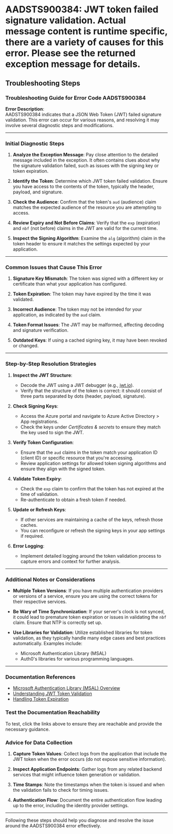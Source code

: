 
# AADSTS900384: JWT token failed signature validation. Actual message content is runtime specific, there are a variety of causes for this error. Please see the returned exception message for details.


## Troubleshooting Steps
### Troubleshooting Guide for Error Code AADSTS900384

**Error Description**:  
AADSTS900384 indicates that a JSON Web Token (JWT) failed signature validation. This error can occur for various reasons, and resolving it may involve several diagnostic steps and modifications.

---

### Initial Diagnostic Steps

1. **Analyze the Exception Message**: Pay close attention to the detailed message included in the exception. It often contains clues about why the signature validation failed, such as issues with the signing key or token expiration.

2. **Identify the Token**: Determine which JWT token failed validation. Ensure you have access to the contents of the token, typically the header, payload, and signature.

3. **Check the Audience**: Confirm that the token's `aud` (audience) claim matches the expected audience of the resource you are attempting to access.

4. **Review Expiry and Not Before Claims**: Verify that the `exp` (expiration) and `nbf` (not before) claims in the JWT are valid for the current time.

5. **Inspect the Signing Algorithm**: Examine the `alg` (algorithm) claim in the token header to ensure it matches the settings expected by your application.

---

### Common Issues that Cause This Error

1. **Signature Key Mismatch**: The token was signed with a different key or certificate than what your application has configured.

2. **Token Expiration**: The token may have expired by the time it was validated.

3. **Incorrect Audience**: The token may not be intended for your application, as indicated by the `aud` claim.

4. **Token Format Issues**: The JWT may be malformed, affecting decoding and signature verification.

5. **Outdated Keys**: If using a cached signing key, it may have been revoked or changed.

---

### Step-by-Step Resolution Strategies

1. **Inspect the JWT Structure**: 
   - Decode the JWT using a JWT debugger (e.g., [jwt.io](https://jwt.io/)).
   - Verify that the structure of the token is correct: it should consist of three parts separated by dots (header, payload, signature).

2. **Check Signing Keys**:
   - Access the Azure portal and navigate to Azure Active Directory > App registrations.
   - Check the keys under *Certificates & secrets* to ensure they match the key used to sign the JWT.

3. **Verify Token Configuration**:
   - Ensure that the `aud` claims in the token match your application ID (client ID) or specific resource that you're accessing.
   - Review application settings for allowed token signing algorithms and ensure they align with the signed token.

4. **Validate Token Expiry**:
   - Check the `exp` claim to confirm that the token has not expired at the time of validation.
   - Re-authenticate to obtain a fresh token if needed.

5. **Update or Refresh Keys**:
   - If other services are maintaining a cache of the keys, refresh those caches.
   - You can reconfigure or refresh the signing keys in your app settings if required.

6. **Error Logging**:
   - Implement detailed logging around the token validation process to capture errors and context for further analysis.

---

### Additional Notes or Considerations

- **Multiple Token Versions**: If you have multiple authentication providers or versions of a service, ensure you are using the correct tokens for their respective services.

- **Be Wary of Time Synchronization**: If your server's clock is not synced, it could lead to premature token expiration or issues in validating the `nbf` claim. Ensure that NTP is correctly set up.

- **Use Libraries for Validation**: Utilize established libraries for token validation, as they typically handle many edge cases and best practices automatically. Examples include:
  - Microsoft Authentication Library (MSAL)
  - Auth0's libraries for various programming languages.

---

### Documentation References

- [Microsoft Authentication Library (MSAL) Overview](https://docs.microsoft.com/en-us/azure/active-directory/develop/msal-overview)
- [Understanding JWT Token Validation](https://docs.microsoft.com/en-us/azure/active-directory/develop/v2-oauth2-jwt-bearer)
- [Handling Token Expiration](https://docs.microsoft.com/en-us/azure/active-directory/develop/access-tokens#expiration)

### Test the Documentation Reachability

To test, click the links above to ensure they are reachable and provide the necessary guidance.

### Advice for Data Collection

1. **Capture Token Values**: Collect logs from the application that include the JWT token when the error occurs (do not expose sensitive information).

2. **Inspect Application Endpoints**: Gather logs from any related backend services that might influence token generation or validation.

3. **Time Stamps**: Note the timestamps when the token is issued and when the validation fails to check for timing issues.

4. **Authentication Flow**: Document the entire authentication flow leading up to the error, including the identity provider settings.

---

Following these steps should help you diagnose and resolve the issue around the AADSTS900384 error effectively.